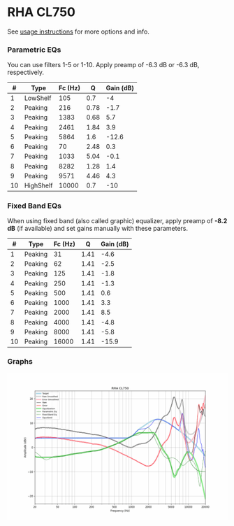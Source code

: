 # RHA CL750
See [usage instructions](https://github.com/jaakkopasanen/AutoEq#usage) for more options and info.

### Parametric EQs
You can use filters 1-5 or 1-10. Apply preamp of -6.3 dB or -6.3 dB, respectively.

|   # | Type      |   Fc (Hz) |    Q |   Gain (dB) |
|-----|-----------|-----------|------|-------------|
|   1 | LowShelf  |       105 | 0.7  |        -4   |
|   2 | Peaking   |       216 | 0.78 |        -1.7 |
|   3 | Peaking   |      1383 | 0.68 |         5.7 |
|   4 | Peaking   |      2461 | 1.84 |         3.9 |
|   5 | Peaking   |      5864 | 1.6  |       -12.6 |
|   6 | Peaking   |        70 | 2.48 |         0.3 |
|   7 | Peaking   |      1033 | 5.04 |        -0.1 |
|   8 | Peaking   |      8282 | 1.28 |         1.4 |
|   9 | Peaking   |      9571 | 4.46 |         4.3 |
|  10 | HighShelf |     10000 | 0.7  |       -10   |

### Fixed Band EQs
When using fixed band (also called graphic) equalizer, apply preamp of **-8.2 dB** (if available) and set gains manually with these parameters.

|   # | Type    |   Fc (Hz) |    Q |   Gain (dB) |
|-----|---------|-----------|------|-------------|
|   1 | Peaking |        31 | 1.41 |        -4.6 |
|   2 | Peaking |        62 | 1.41 |        -2.5 |
|   3 | Peaking |       125 | 1.41 |        -1.8 |
|   4 | Peaking |       250 | 1.41 |        -1.3 |
|   5 | Peaking |       500 | 1.41 |         0.6 |
|   6 | Peaking |      1000 | 1.41 |         3.3 |
|   7 | Peaking |      2000 | 1.41 |         8.5 |
|   8 | Peaking |      4000 | 1.41 |        -4.8 |
|   9 | Peaking |      8000 | 1.41 |        -5.8 |
|  10 | Peaking |     16000 | 1.41 |       -15.9 |

### Graphs
![](./RHA%20CL750.png)
